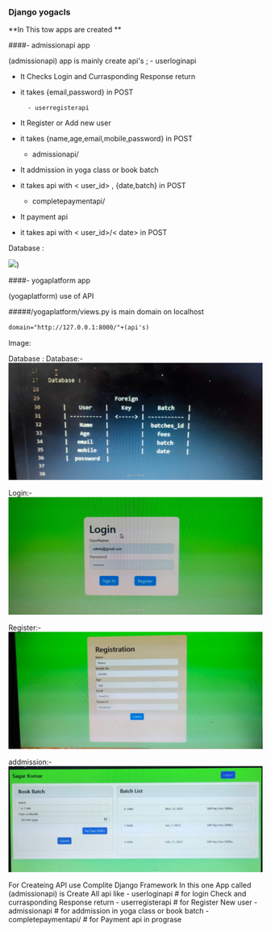 ### Django yogacls
**In This tow apps are created **

####- admissionapi app

(admissionapi) app is mainly create api's ;
	- userloginapi
- It Checks Login and Currasponding Response return
- it takes {email,password} in POST


		- userregisterapi
- It Register or Add new user
- it takes {name,age,email,mobile,password} in POST


	- admissionapi/<int>
- It addmission in yoga class or book batch
- it takes api with < user_id> , {date,batch} in POST


	- completepaymentapi<int>/<str>
- It payment api
- it takes api with < user_id>/< date> in POST

 
Database :
	
![]([https://github.com/swapnilkanaki/yogaclsapi/blob/main/database.jpeg))


####- yogaplatform app

(yogaplatform) use of API

#####/yogaplatform/views.py is main domain on localhost

```html
domain="http://127.0.0.1:8000/"+(api's)
```
Image:
	
Database :
Database:-
![](https://github.com/swapnilkanaki/yogaclsapi/blob/main/database.jpeg)


Login:-
![](https://github.com/swapnilkanaki/yogaclsapi/blob/main/login.jpeg)

Register:-
![](https://github.com/swapnilkanaki/yogaclsapi/blob/main/register.jpeg)

addmission:-
![](https://github.com/swapnilkanaki/yogaclsapi/blob/main/addmission.jpeg)

For Createing API use Complite Django Framework
In this one App called (admissionapi) is Create All api like
    - userloginapi                        # for login Check and currasponding Response return
    - userregisterapi                     # for Register New user
    - admissionapi<int>                   # for addmission in yoga class or book batch
    - completepaymentapi<int>/<str>       # for Payment api in prograse


